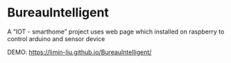 # BureauIntelligent
A “IOT - smarthome” project uses web page which installed on raspberry to control arduino and sensor device 


DEMO:
https://limin-liu.github.io/BureauIntelligent/
